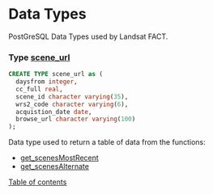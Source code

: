 # Data Types
PostGreSQL Data Types used by Landsat FACT.

### Type [scene_url](datatypes/scene_url.sql)

```sql
CREATE TYPE scene_url as (
  daysfrom integer,
  cc_full real,
  scene_id character varying(35),
  wrs2_code character varying(6),
  acquistion_date date,
  browse_url character varying(100)
);
```
Data type used to return a table of data from the functions:
* [get_scenesMostRecent](functions.md#function-get_scenesmostrecent)
* [get_scenesAlternate](functions.md#function-get_scenesalternate)

[Table of contents](README.md)
<br><br>
